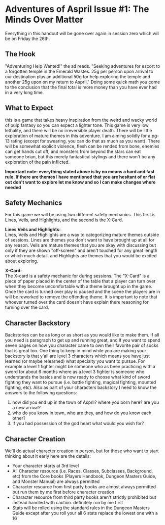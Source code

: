 # Adventures of Aspril Issue #1: The Minds Over Matter
Everything in this handout will be gone over again in session zero which will be on Friday the 26th. 

## The Hook
"Adventuring Help Wanted!" the ad reads. "Seeking adventures for escort to a forgotten temple in the Emerald Wastes. 25g per person upon arrival to our destination plus an additional 50g for help exploring the temple and another 25g upon on my return to Aspril." Doing some quick math you come to the conclusion that the final total is more money than you have ever had in a very long time.

## What to Expect
this is a game that takes heavy inspiration from the weird and wacky world of pulp fantasy so you can expect a lighter tone. This game is very low lethality, and there will be no irreversible player death. There will be little exploration of mature themes in this adventure. I am aiming solidly for a pg-13 rating (except for swearing, you can do that as much as you want). There will be somewhat explicit violence, flesh can be rended from bone, enemies can get hands cut off, and monsters from beyond the stars can eat someone brian, but this merely fantastical stylings and there won't be any exploration of the pain inflicted.

**Important note: everything stated above is by no means a hard and fast rule. If there are themes I have mentioned that you are hesitant of or flat out don't want to explore let me know and so I can make changes where needed**

## Safety Mechanics
For this game we will be using two different safety mechanics. This first is Lines, Veils, and Highlights, and the second is the X-Card. 

**Lines Veils and Highlights:** <br>
Lines, Veils and Highlights are a way to categorizing mature themes outside of sessions. Lines are themes you don't want to have brought up at all for any reason. Veils are mature themes that you are okay with discussing but only if they are shown "off-screen" and aren't touched for any great length or which much detail. and Highlights are themes that you would be excited about exploring.

**X-Card:** <br>
The X-card is a safety mechanic for during sessions. The "X-Card" is a piece of paper placed in the center of the table that a player can turn over when they become uncomfortable with a theme brought up in the game. Once the card is turned over play is paused and the scene the players are in will be reworked to remove the offending theme. It is important to note that whoever turned over the card doesn't have explain there reasoning for turning over the card.

## Character Backstory
Backstories can be as long or as short as you would like to make them. If all you need is paragraph to get up and running great, and if you want to spend seven pages on how you character came to own their favorite pair of socks that is great too. One thing to keep in mind while you are making your backstory is that y'all are level 3 characters which means you have just learned (or maybe relearned) what specialty you want to pursue. For example a level 1 fighter might be someone who as been practicing with a sword for about 6 months where as a level 3 fighter is someone who understands the basics and is now ready to choose what kind of sword fighting they want to pursue (i.e. battle fighting, magical fighting, mounted fighting, etc). Also as part of your characters backstory I need to know the answers to the following questions:

1. how did you end up in the town of Aspril? where you born here? are you a new arrival?
1. who do you know in town, who are they, and how do you know each other?
1. If you had possession of the god heart what would you wish for?


## Character Creation
We'll do actual character creation in person, but for those who want to start thinking about it early here are the details:
* Your character starts at 3rd level
* All Character resource (i.e. Races, Classes, Subclasses, Background, etc) from the Core books (Players Handbook, Dungeon Masters Guide, and Monster Manual) are always permitted
* Character resource from first party books are almost always permitted but run them by me first before character creation
* Character resource from third party books aren't strictly prohibited but instead handled with caution. definitely run by me first
* Stats will be rolled using the standard rules in the Dungeon Masters Guide except after you roll your all 6 stats replace the lowest one with a 16
